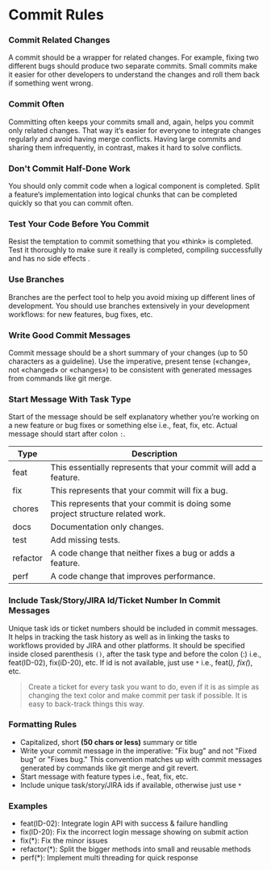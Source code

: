 # Commit Rules

### **Commit Related Changes**

A commit should be a wrapper for related changes. For example, fixing two different bugs should produce two separate
commits. Small commits make it easier for other developers to understand the changes and roll them back if something
went wrong.

### **Commit Often**

Committing often keeps your commits small and, again, helps you commit only related changes. That way it‘s easier for
everyone to integrate changes regularly and avoid having merge conflicts. Having large commits and sharing them
infrequently, in contrast, makes it hard to solve conflicts.

### **Don't Commit Half-Done Work**

You should only commit code when a logical component is completed. Split a feature‘s implementation into logical chunks
that can be completed quickly so that you can commit often.

### **Test Your Code Before You Commit**

Resist the temptation to commit something that you «think» is completed. Test it thoroughly to make sure it really is
completed, compiling successfully and has no side effects .

### **Use Branches**

Branches are the perfect tool to help you avoid mixing up different lines of development. You should use branches
extensively in your development workflows: for new features, bug fixes, etc.

### **Write Good Commit Messages**

Commit message should be a short summary of your changes (up to 50 characters as a guideline). Use the imperative,
present tense («change», not «changed» or «changes») to be consistent with generated messages from commands like git
merge.

### Start Message With Task Type

Start of the message should be self explanatory whether you’re working on a new feature or bug fixes or something else
i.e., feat, fix, etc. Actual message should start after colon `:`.

| Type | Description |
| --- | --- |
| feat | This essentially represents that your commit will add a feature. |
| fix | This represents that your commit will fix a bug. |
| chores | This represents that your commit is doing some project structure related work. |
| docs | Documentation only changes. |
| test | Add missing tests. |
| refactor | A code change that neither fixes a bug or adds a feature. |
| perf | A code change that improves performance. |

### Include Task/Story/JIRA Id/Ticket Number In Commit Messages

Unique task ids or ticket numbers should be included in commit messages. It helps in tracking the task history as well
as in linking the tasks to workflows provided by JIRA and other platforms. It should be specified inside closed
parenthesis `()`, after the task type and before the colon (:) i.e., feat(ID-02), fix(iD-20), etc. If id is not
available, just use `*` i.e., feat(*), fix(*), etc.

> Create a ticket for every task you want to do, even if it is as simple as changing the text color and make commit per task if possible. It is easy to back-track things this way.
>

### **Formatting Rules**

- Capitalized, short **(50 chars or less)** summary or title
- Write your commit message in the imperative: "Fix bug" and not "Fixed bug" or "Fixes bug." This convention matches up
  with commit messages generated by commands like git merge and git revert.
- Start message with feature types i.e., feat, fix, etc.
- Include unique task/story/JIRA ids if available, otherwise just use `*`

### **Examples**

- feat(ID-02): Integrate login API with success & failure handling
- fix(ID-20): Fix the incorrect login message showing on submit action
- fix(*): Fix the minor issues
- refactor(*): Split the bigger methods into small and reusable methods
- perf(*): Implement multi threading for quick response